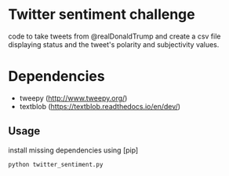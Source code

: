# Twitter sentiment challenge

code to take tweets from @realDonaldTrump and create a csv file displaying status and the tweet's polarity and subjectivity values.

# Dependencies

* tweepy (http://www.tweepy.org/)
* textblob (https://textblob.readthedocs.io/en/dev/)

## Usage
install missing dependencies using [pip]

```
python twitter_sentiment.py
```
